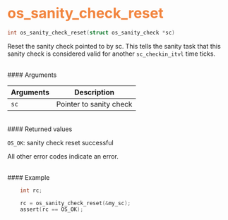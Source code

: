 ## <font color="F2853F" style="font-size:24pt"> os_sanity_check_reset</font>

```c
int os_sanity_check_reset(struct os_sanity_check *sc)
```
Reset the sanity check pointed to by sc.  This tells the sanity task that 
this sanity check is considered valid for another `sc_checkin_itvl` time 
ticks.
 
<br>
#### Arguments

| Arguments | Description | 
|-----------|-------------| 
| `sc` | Pointer to sanity check | 

<br>
#### Returned values

`OS_OK`: sanity check reset successful

All other error codes indicate an error.

<br>
#### Example

```c
    int rc;

    rc = os_sanity_check_reset(&my_sc); 
    assert(rc == OS_OK);

```

